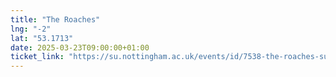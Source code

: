 ```yaml
---
title: "The Roaches"
lng: "-2"
lat: "53.1713"
date: 2025-03-23T09:00:00+01:00
ticket_link: "https://su.nottingham.ac.uk/events/id/7538-the-roaches-sunday-hike"
---
```

